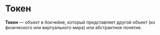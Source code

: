 # Токен

**Токен** — объект в бокчейне, который представляет другой объект (из физического или виртуального мира) или абстрактное понятие.